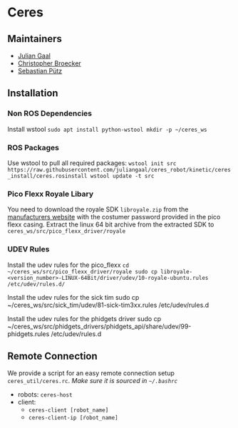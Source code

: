 # Ceres

## Maintainers
* [Julian Gaal](mailto:gjulian@uos.de)
* [Christopher Broecker](mailto:chbroecker@uos.de)
* [Sebastian Pütz](mailto:spuetz@uos.de)

## Installation

### Non ROS Dependencies

Install wstool
`sudo apt install python-wstool
mkdir -p ~/ceres_ws` 

### ROS Packages
Use wstool to pull all required packages:
`wstool init src https://raw.githubusercontent.com/juliangaal/ceres_robot/kinetic/ceres_install/ceres.rosinstall
wstool update -t src`

### Pico Flexx Royale Libary
You need to download the royale SDK `libroyale.zip` from the [manufacturers website](http://pmdtec.com/picofamily/software/) with the costumer password provided in the pico flexx casing. Extract the linux 64 bit archive from the extracted SDK to `ceres_ws/src/pico_flexx_driver/royale`

### UDEV Rules
Install the udev rules for the pico_flexx
`cd ~/ceres_ws/src/pico_flexx_driver/royale
sudo cp libroyale-<version_number>-LINUX-64Bit/driver/udev/10-royale-ubuntu.rules /etc/udev/rules.d/`

Install the udev rules for the sick tim
sudo cp ~/ceres_ws/src/sick_tim/udev/81-sick-tim3xx.rules /etc/udev/rules.d

Install the udev rules for the phidgets driver
sudo cp ~/ceres_ws/src/phidgets_drivers/phidgets_api/share/udev/99-phidgets.rules /etc/udev/rules.d


## Remote Connection
We provide a script for an easy remote connection setup `ceres_util/ceres.rc`. *Make sure it is sourced in `~/.bashrc`*

* robots: `ceres-host`
* client:
  * `ceres-client [robot_name]`
  * `ceres-client-ip [ŕobot_name]`


